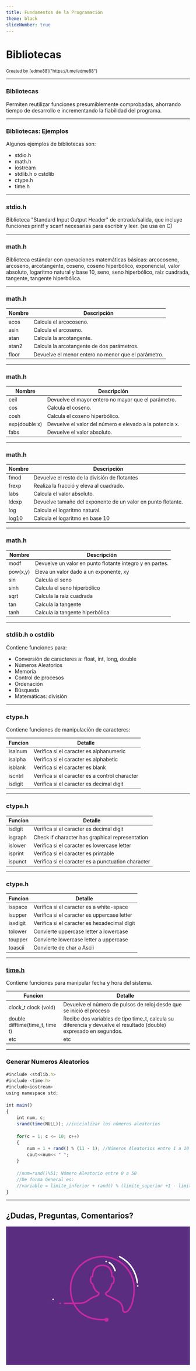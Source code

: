 ```yaml
---
title: Fundamentos de la Programación
theme: black
slideNumber: true
---
```


# Bibliotecas
<small>
Created by <i class="fab fa-telegram"></i>
[edme88]("https://t.me/edme88")
</small>

---
### Bibliotecas
Permiten reutilizar funciones presumiblemente comprobadas, ahorrando tiempo de desarrollo e incrementando la fiabilidad del programa.

---
### Bibliotecas: Ejemplos
Algunos ejemplos de bibliotecas son:
* stdio.h
* math.h
* iostream
* stdlib.h o cstdlib
* ctype.h
* time.h

---
### stdio.h
Biblioteca "Standard Input Output Header" de entrada/salida, que incluye funciones printf y scanf necesarias para escribir y leer. (se usa en C)

---
### math.h
Biblioteca estándar con operaciones matemáticas básicas: arcocoseno, arcoseno, arcotangente, coseno,
coseno hiperbólico, exponencial, valor absoluto, logaritmo natural y base 10, seno, seno hiperbólico, raíz cuadrada, tangente, tangente hiperbólica.

---
### math.h
| Nombre | Descripción |
|--------|-------------|
| acos | Calcula el arcocoseno. |
| asin | Calcula el arcoseno. |
| atan | Calcula la arcotangente. |
| atan2 | Calcula la arcotangente de dos parámetros. |
| floor | Devuelve el menor entero no menor que el parámetro. |

---
### math.h
| Nombre | Descripción |
|--------|-------------|
| ceil | Devuelve el mayor entero no mayor que el parámetro. |
| cos | Calcula el coseno. |
| cosh | Calcula el coseno hiperbólico. |
| exp(double x) | Devuelve el valor del número e elevado a la potencia x. |
| fabs | Devuelve el valor absoluto. |

---
### math.h
| Nombre | Descripción |
|--------|-------------|
| fmod | Devuelve el resto de la división de flotantes |
| frexp | Realiza la fracció y eleva al cuadrado. |
| labs | Calcula el valor absoluto. |
| ldexp | Devuelve tamaño del exponente de un valor en punto flotante. |
| log | Calcula el logaritmo natural. |
| log10 | Calcula el logaritmo en base 10 |

---
### math.h
| Nombre | Descripción |
|--------|-------------|
| modf | Devuelve un valor en punto flotante íntegro y en partes. |
| pow(x,y) | Eleva un valor dado a un exponente, xy |
| sin | Calcula el seno |
| sinh | Calcula el seno hiperbólico |
| sqrt | Calcula la raíz cuadrada |
| tan | Calcula la tangente |
| tanh | Calcula la tangente hiperbólica |

---
### stdlib.h o cstdlib
Contiene funciones para:
* Conversión de caracteres a: float, int, long, double
* Números Aleatorios
* Memoria 
* Control de procesos
* Ordenación 
* Búsqueda 
* Matemáticas: división 

---
### ctype.h
Contiene funciones de manipulación de caracteres:

| Funcion | Detalle |
|---------|---------|
| isalnum | Verifica si el caracter es alphanumeric |
| isalpha | Verifica si el caracter es alphabetic |
| isblank | Verifica si el caracter es blank |
| iscntrl | Verifica si el caracter es a control character |
| isdigit | Verifica si el caracter es decimal digit |

---
### ctype.h
| Funcion | Detalle |
|---------|---------|
| isdigit | Verifica si el caracter es decimal digit |
| isgraph | Check if character has graphical representation |
| islower | Verifica si el caracter es lowercase letter |
| isprint | Verifica si el caracter es printable |
| ispunct | Verifica si el caracter es a punctuation character |

---
### ctype.h
| Funcion | Detalle |
|---------|---------|
| isspace | Verifica si el caracter es a white-space |
| isupper | Verifica si el caracter es uppercase letter |
| isxdigit | Verifica si el caracter es hexadecimal digit |
| tolower | Convierte uppercase letter a lowercase |
| toupper | Convierte lowercase letter a uppercase |
| toascii | Convierte de char a Ascii |

---
### [time.h](http://programavideojuegos.blogspot.com/2014/02/la-libreria-timeh.html)
Contiene funciones para manipular fecha y hora del sistema.

<!-- .slide: style="font-size: 0.8em" -->
| Funcion | Detalle |
|---------|---------|
| clock_t clock (void) | Devuelve el número de pulsos de reloj desde que se inició el proceso |
| double difftime(time_t, time t) | Recibe dos variables de tipo time_t, calcula su diferencia y devuelve el resultado (double) expresado en segundos. |
| etc | etc |

---
### Generar Numeros Aleatorios
````javascript
#include <stdlib.h>
#include <time.h>
#include<iostream>
using namespace std;
 
int main()
{
    int num, c;
    srand(time(NULL)); //inicializar los números aleatorios
    
    for(c = 1; c <= 10; c++)
    {
        num = 1 + rand() % (11 - 1); //Números Aleatorios entre 1 a 10
        cout<<num<< " ";
    }
    
    //num=rand()%51; Número Aleatorio entre 0 a 50
    //De forma General es:
    //variable = limite_inferior + rand() % (limite_superior +1 - limite_inferior) ;
}
````

---
## ¿Dudas, Preguntas, Comentarios?
![DUDAS](images/pregunta.gif)
